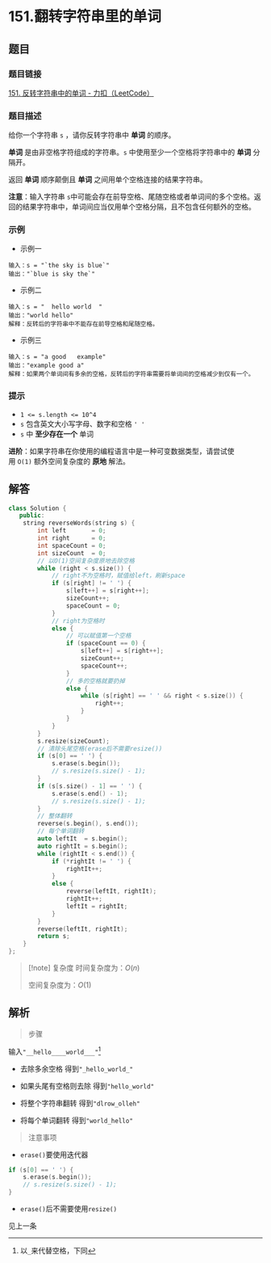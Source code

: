 # 151.翻转字符串里的单词
## 题目

### 题目链接
[151. 反转字符串中的单词 - 力扣（LeetCode）](https://leetcode.cn/problems/reverse-words-in-a-string/description/)

### 题目描述
给你一个字符串 `s` ，请你反转字符串中 **单词** 的顺序。

**单词** 是由非空格字符组成的字符串。`s` 中使用至少一个空格将字符串中的 **单词** 分隔开。

返回 **单词** 顺序颠倒且 **单词** 之间用单个空格连接的结果字符串。

**注意**：输入字符串 `s`中可能会存在前导空格、尾随空格或者单词间的多个空格。返回的结果字符串中，单词间应当仅用单个空格分隔，且不包含任何额外的空格。

### 示例
- 示例一
```text
输入：s = "`the sky is blue`"
输出："`blue is sky the`"
```
- 示例二
```text
输入：s = "  hello world  "
输出："world hello"
解释：反转后的字符串中不能存在前导空格和尾随空格。
```
- 示例三
```text
输入：s = "a good   example"
输出："example good a"
解释：如果两个单词间有多余的空格，反转后的字符串需要将单词间的空格减少到仅有一个。
```

### 提示
- `1 <= s.length <= 10^4`
- `s` 包含英文大小写字母、数字和空格 `' '`
- `s` 中 **至少存在一个** 单词

**进阶**：如果字符串在你使用的编程语言中是一种可变数据类型，请尝试使用 `O(1)` 额外空间复杂度的 **原地** 解法。
## 解答

```Cpp
class Solution {
   public:
    string reverseWords(string s) {
        int left       = 0;
        int right      = 0;
        int spaceCount = 0;
        int sizeCount  = 0;
        // 以O(1)空间复杂度原地去除空格
        while (right < s.size()) {
            // right不为空格时，赋值给left，刷新space
            if (s[right] != ' ') {
                s[left++] = s[right++];
                sizeCount++;
                spaceCount = 0;
            }
            // right为空格时
            else {
                // 可以赋值第一个空格
                if (spaceCount == 0) {
                    s[left++] = s[right++];
                    sizeCount++;
                    spaceCount++;
                }
                // 多的空格就要扔掉
                else {
                    while (s[right] == ' ' && right < s.size()) {
                        right++;
                    }
                }
            }
        }
        s.resize(sizeCount);
        // 清除头尾空格(erase后不需要resize())
        if (s[0] == ' ') {
            s.erase(s.begin());
            // s.resize(s.size() - 1);
        }
        if (s[s.size() - 1] == ' ') {
            s.erase(s.end() - 1);
            // s.resize(s.size() - 1);
        }
        // 整体翻转
        reverse(s.begin(), s.end());
        // 每个单词翻转
        auto leftIt  = s.begin();
        auto rightIt = s.begin();
        while (rightIt < s.end()) {
            if (*rightIt != ' ') {
                rightIt++;
            }
            else {
                reverse(leftIt, rightIt);
                rightIt++;
                leftIt = rightIt;
            }
        }
        reverse(leftIt, rightIt);
        return s;
    }
};
```

>[!note] 复杂度
>时间复杂度为：$O(n)$
>
>空间复杂度为：$O(1)$


## 解析

>步骤

输入`"__hello____world___"`[^1]

- 去除多余空格
得到`"_hello_world_"`

- 如果头尾有空格则去除
得到`"hello_world"`

- 将整个字符串翻转
得到`"dlrow_olleh"`

- 将每个单词翻转
得到`"world_hello"`


>注意事项

- `erase()`要使用迭代器
```Cpp
if (s[0] == ' ') {
    s.erase(s.begin());
    // s.resize(s.size() - 1);
}
```

- `erase()`后不需要使用`resize()`

见上一条


[^1]: 以`_`来代替空格，下同